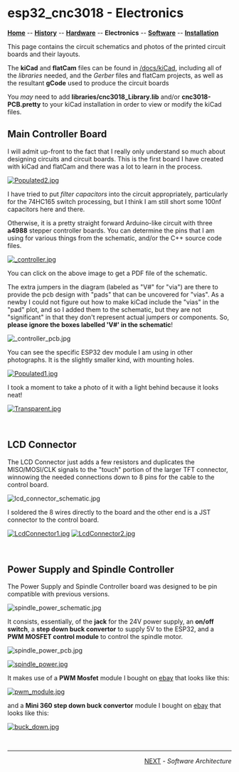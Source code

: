 # esp32_cnc3018 - Electronics

**[Home](readme.md)** --
**[History](history.md)** --
**[Hardware](hardware.md)** --
**Electronics** --
**[Software](software.md)** --
**[Installation](installation.md)**


This page contains the circuit schematics and photos of the printed
circuit boards and their layouts.

The **kiCad** and **flatCam** files can be found in [/docs/kiCad](kiCad), including
all of the *libraries* needed, and the *Gerber* files and flatCam projects, as well
as the resultant **gCode** used to produce the circuit boards

You *may* need to add **libraries/cnc3018_Library.lib** and/or **cnc3018-PCB.pretty**
to your kiCad installation in order to view or modify the kiCad files.


## Main Controller Board

I will admit up-front to the fact that I really only understand so much
about designing circuits and circuit boards.   This is the first board I
have created with kiCad and flatCam and there was a lot to learn in the
process.

[![Populated2.jpg](images/Populated2.jpg)](images/Populated2_large.jpg)

I have tried to put *filter capacitors* into the circuit appropriately,
particularly for the 74HC165 switch processing, but I think I am still
short some 100nf capacitors here and there.

Otherwise, it is a pretty straight forward Arduino-like circuit
with three **a4988** stepper controller boards.  You can determine
the pins that I am using for various things from the schematic, and/or
the C++ source code files.

[![_controller.jpg](images/_controller.jpg)](images/_controller.pdf)

You can click on the above image to get a PDF file of the schematic.

The extra jumpers in the diagram (labeled as "V#" for "via") are there
to provide the pcb design with "pads" that can be uncovered for "vias".
As a newby I could not figure out how to make kiCad include the "vias" in the
"pad" plot, and so I added them to the schematic, but they are not
"significant" in that they don't represent actual jumpers or components.
So, **please ignore the boxes labelled 'V#' in the schematic**!


![_controller_pcb.jpg](images/_controller_pcb.jpg)

You can see the specific ESP32 dev module I am using in other photographs.
It is the slightly smaller kind, with mounting holes.

[![Populated1.jpg](images/Populated1.jpg)](images/Populated1_large.jpg)

I took a moment to take a photo of it with a light behind because it looks neat!

[![Transparent.jpg](images/Transparent.jpg)](images/Transparent_large.jpg)


<br>

## LCD Connector

The LCD Connector just adds a few resistors and duplicates
the MISO/MOSI/CLK signals to the "touch" portion of the larger
TFT connector, winnowing the needed connections down to 8 pins
for the cable to the control board.

![lcd_connector_schematic.jpg](images/lcd_connector_schematic.jpg)

I soldered the 8 wires directly to the board and the other
end is a JST connector to the control board.

[![LcdConnector1.jpg](images/LcdConnector1.jpg)](images/LcdConnector1_large.jpg)
[![LcdConnector2.jpg](images/LcdConnector2.jpg)](images/LcdConnector2_large.jpg)

<br>

## Power Supply and Spindle Controller

The Power Supply and Spindle Controller board was designed to be pin compatible
with previous versions.

![spindle_power_schematic.jpg](images/spindle_power_schematic.jpg)

It consists, essentially, of the **jack** for the 24V power supply, an
**on/off switch**, a **step down buck convertor** to supply 5V to the
ESP32, and a **PWM MOSFET control module** to control the spindle motor.

![spindle_power_pcb.jpg](images/spindle_power_pcb.jpg)

[![spindle_power.jpg](images/spindle_power.jpg)](images/spindle_power_large.jpg)

It makes use of a **PWM Mosfet** module I bought on
[ebay](https://www.ebay.com/itm/292509712137)
that looks like this:


[![pwm_module.jpg](images/pwm_module.jpg)](images/pwm_module_large.jpg)


and a **Mini 360 step down buck convertor** module I bought on
[ebay](https://www.ebay.com/itm/223048616138)
that looks like this:

[![buck_down.jpg](images/buck_down.jpg)](images/buck_down_large.jpg)


<br>
<hr>
<div style="text-align: right">
<a href='software.md'>NEXT</a><i> - Software Architecture</i>
</div>